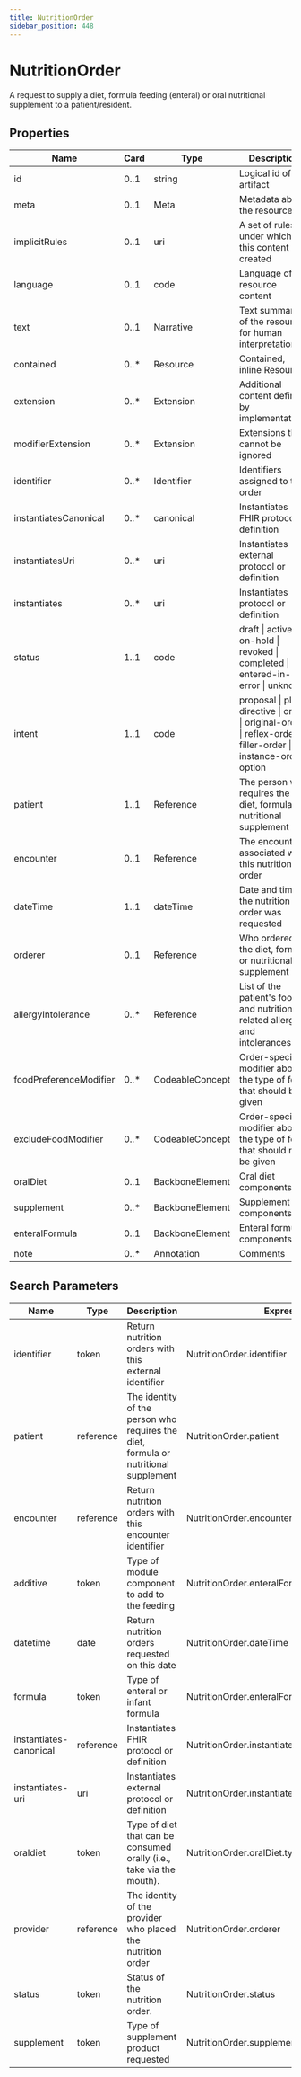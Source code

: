 ```yaml
---
title: NutritionOrder
sidebar_position: 448
---
```


# NutritionOrder

A request to supply a diet, formula feeding (enteral) or oral nutritional supplement to a patient/resident.

## Properties

| Name                   | Card  | Type            | Description                                                                                                          |
| ---------------------- | ----- | --------------- | -------------------------------------------------------------------------------------------------------------------- |
| id                     | 0..1  | string          | Logical id of this artifact                                                                                          |
| meta                   | 0..1  | Meta            | Metadata about the resource                                                                                          |
| implicitRules          | 0..1  | uri             | A set of rules under which this content was created                                                                  |
| language               | 0..1  | code            | Language of the resource content                                                                                     |
| text                   | 0..1  | Narrative       | Text summary of the resource, for human interpretation                                                               |
| contained              | 0..\* | Resource        | Contained, inline Resources                                                                                          |
| extension              | 0..\* | Extension       | Additional content defined by implementations                                                                        |
| modifierExtension      | 0..\* | Extension       | Extensions that cannot be ignored                                                                                    |
| identifier             | 0..\* | Identifier      | Identifiers assigned to this order                                                                                   |
| instantiatesCanonical  | 0..\* | canonical       | Instantiates FHIR protocol or definition                                                                             |
| instantiatesUri        | 0..\* | uri             | Instantiates external protocol or definition                                                                         |
| instantiates           | 0..\* | uri             | Instantiates protocol or definition                                                                                  |
| status                 | 1..1  | code            | draft \| active \| on-hold \| revoked \| completed \| entered-in-error \| unknown                                    |
| intent                 | 1..1  | code            | proposal \| plan \| directive \| order \| original-order \| reflex-order \| filler-order \| instance-order \| option |
| patient                | 1..1  | Reference       | The person who requires the diet, formula or nutritional supplement                                                  |
| encounter              | 0..1  | Reference       | The encounter associated with this nutrition order                                                                   |
| dateTime               | 1..1  | dateTime        | Date and time the nutrition order was requested                                                                      |
| orderer                | 0..1  | Reference       | Who ordered the diet, formula or nutritional supplement                                                              |
| allergyIntolerance     | 0..\* | Reference       | List of the patient's food and nutrition-related allergies and intolerances                                          |
| foodPreferenceModifier | 0..\* | CodeableConcept | Order-specific modifier about the type of food that should be given                                                  |
| excludeFoodModifier    | 0..\* | CodeableConcept | Order-specific modifier about the type of food that should not be given                                              |
| oralDiet               | 0..1  | BackboneElement | Oral diet components                                                                                                 |
| supplement             | 0..\* | BackboneElement | Supplement components                                                                                                |
| enteralFormula         | 0..1  | BackboneElement | Enteral formula components                                                                                           |
| note                   | 0..\* | Annotation      | Comments                                                                                                             |

## Search Parameters

| Name                   | Type      | Description                                                                         | Expression                                    |
| ---------------------- | --------- | ----------------------------------------------------------------------------------- | --------------------------------------------- |
| identifier             | token     | Return nutrition orders with this external identifier                               | NutritionOrder.identifier                     |
| patient                | reference | The identity of the person who requires the diet, formula or nutritional supplement | NutritionOrder.patient                        |
| encounter              | reference | Return nutrition orders with this encounter identifier                              | NutritionOrder.encounter                      |
| additive               | token     | Type of module component to add to the feeding                                      | NutritionOrder.enteralFormula.additiveType    |
| datetime               | date      | Return nutrition orders requested on this date                                      | NutritionOrder.dateTime                       |
| formula                | token     | Type of enteral or infant formula                                                   | NutritionOrder.enteralFormula.baseFormulaType |
| instantiates-canonical | reference | Instantiates FHIR protocol or definition                                            | NutritionOrder.instantiatesCanonical          |
| instantiates-uri       | uri       | Instantiates external protocol or definition                                        | NutritionOrder.instantiatesUri                |
| oraldiet               | token     | Type of diet that can be consumed orally (i.e., take via the mouth).                | NutritionOrder.oralDiet.type                  |
| provider               | reference | The identity of the provider who placed the nutrition order                         | NutritionOrder.orderer                        |
| status                 | token     | Status of the nutrition order.                                                      | NutritionOrder.status                         |
| supplement             | token     | Type of supplement product requested                                                | NutritionOrder.supplement.type                |
